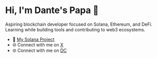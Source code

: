 # Hi, I'm Dante's Papa 👋
Aspiring blockchain developer focused on Solana, Ethereum, and DeFi. Learning while building tools and contributing to web3 ecosystems.
- 🔗 [My Solana Project](https://github.com/yourusername/solana-starter-tool)
- 🌐 Connect with me on [X](https://x.com/dantespapa)
- 🌐 Connect with me on [DC](@dantespapa)
